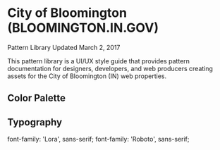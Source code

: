 # City of Bloomington (BLOOMINGTON.IN.GOV)
Pattern Library
Updated March 2, 2017

This pattern library is a UI/UX style guide that provides pattern documentation for designers, developers, and web producers creating assets for the City of Bloomington (IN) web properties. 

## Color Palette


## Typography

<link href='http://fonts.googleapis.com/css?family=Lora' rel='stylesheet' type='text/css'>
font-family: 'Lora', sans-serif;

<link href='http://fonts.googleapis.com/css?family=Roboto' rel='stylesheet' type='text/css'>
font-family: 'Roboto', sans-serif;
